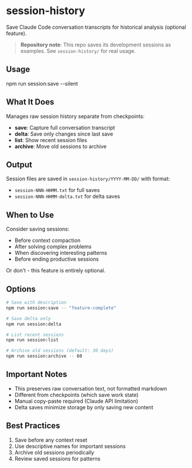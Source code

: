 # session-history

Save Claude Code conversation transcripts for historical analysis (optional feature).

> **Repository note**: This repo saves its development sessions as examples. See `session-history/` for real usage.

## Usage

<bash>
npm run session:save --silent
</bash>

## What It Does

Manages raw session history separate from checkpoints:
- **save**: Capture full conversation transcript
- **delta**: Save only changes since last save
- **list**: Show recent session files
- **archive**: Move old sessions to archive

## Output

Session files are saved in `session-history/YYYY-MM-DD/` with format:
- `session-NNN-HHMM.txt` for full saves
- `session-NNN-HHMM-delta.txt` for delta saves

## When to Use

Consider saving sessions:
- Before context compaction
- After solving complex problems
- When discovering interesting patterns
- Before ending productive sessions

Or don't - this feature is entirely optional.

## Options

```bash
# Save with description
npm run session:save -- "feature-complete"

# Save delta only
npm run session:delta

# List recent sessions
npm run session:list

# Archive old sessions (default: 30 days)
npm run session:archive -- 60
```

## Important Notes

- This preserves raw conversation text, not formatted markdown
- Different from checkpoints (which save work state)
- Manual copy-paste required (Claude API limitation)
- Delta saves minimize storage by only saving new content

## Best Practices

1. Save before any context reset
2. Use descriptive names for important sessions
3. Archive old sessions periodically
4. Review saved sessions for patterns